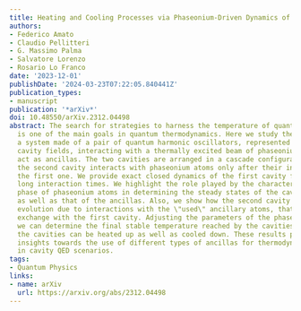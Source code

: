```yaml
---
title: Heating and Cooling Processes via Phaseonium-Driven Dynamics of Cascade Systems
authors:
- Federico Amato
- Claudio Pellitteri
- G. Massimo Palma
- Salvatore Lorenzo
- Rosario Lo Franco
date: '2023-12-01'
publishDate: '2024-03-23T07:22:05.840441Z'
publication_types:
- manuscript
publication: '*arXiv*'
doi: 10.48550/arXiv.2312.04498
abstract: The search for strategies to harness the temperature of quantum systems
  is one of the main goals in quantum thermodynamics. Here we study the dynamics of
  a system made of a pair of quantum harmonic oscillators, represented by single-mode
  cavity fields, interacting with a thermally excited beam of phaseonium atoms, which
  act as ancillas. The two cavities are arranged in a cascade configuration, so that
  the second cavity interacts with phaseonium atoms only after their interaction with
  the first one. We provide exact closed dynamics of the first cavity for arbitrarily
  long interaction times. We highlight the role played by the characteristic coherence
  phase of phaseonium atoms in determining the steady states of the cavity fields
  as well as that of the ancillas. Also, we show how the second cavity follows a non-Markovian
  evolution due to interactions with the \"used\" ancillary atoms, that enables information
  exchange with the first cavity. Adjusting the parameters of the phaseonium atoms,
  we can determine the final stable temperature reached by the cavities. In this way,
  the cavities can be heated up as well as cooled down. These results provide useful
  insights towards the use of different types of ancillas for thermodynamic cycles
  in cavity QED scenarios.
tags:
- Quantum Physics
links:
- name: arXiv
  url: https://arxiv.org/abs/2312.04498
---
```


